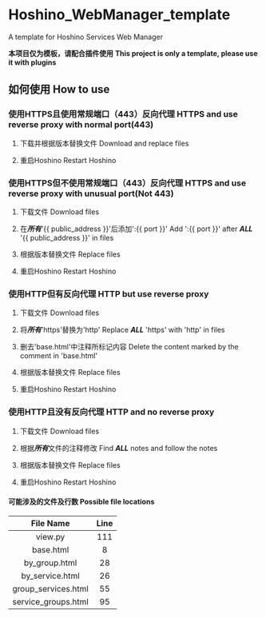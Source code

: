 # Hoshino_WebManager_template
A template for Hoshino Services Web Manager

**本项目仅为模板，请配合插件使用**
**This project is only a template, please use it with plugins**

## 如何使用 How to use 

### 使用HTTPS且使用常规端口（443）反向代理 HTTPS and use reverse proxy with normal port(443)

1. 下载并根据版本替换文件 Download and replace files

2. 重启Hoshino Restart Hoshino

### 使用HTTPS但不使用常规端口（443）反向代理 HTTPS and use reverse proxy with unusual port(Not 443)

1. 下载文件 Download files

2. 在***所有***'{{ public_address }}'后添加':{{ port }}' Add ':{{ port }}' after ***ALL*** '{{ public_address }}' in files

3. 根据版本替换文件 Replace files

4. 重启Hoshino Restart Hoshino

### 使用HTTP但有反向代理 HTTP but use reverse proxy

1. 下载文件 Download files

2. 将***所有***'https'替换为'http' Replace ***ALL*** 'https' with 'http' in files

3. 删去'base.html'中注释所标记内容 Delete the content marked by the comment in 'base.html'

4. 根据版本替换文件 Replace files

5. 重启Hoshino Restart Hoshino

### 使用HTTP且没有反向代理 HTTP and no reverse proxy

1. 下载文件 Download files

2. 根据***所有***文件的注释修改 Find ***ALL*** notes and follow the notes

3. 根据版本替换文件 Replace files

4. 重启Hoshino Restart Hoshino

#### 可能涉及的文件及行数 Possible file locations

| File Name | Line |
| :----: | :----: |
| view.py | 111 |
| base.html | 8 |
| by_group.html | 28 |
| by_service.html | 26 |
| group_services.html | 55 |
| service_groups.html | 95 |

